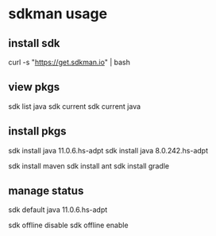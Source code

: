 # sdkman usage

## install sdk

curl -s "https://get.sdkman.io" | bash

## view pkgs

sdk list java
sdk current
sdk current java

## install pkgs

sdk install java 11.0.6.hs-adpt
sdk install java 8.0.242.hs-adpt

sdk install maven
sdk install ant
sdk install gradle

## manage status

sdk default java 11.0.6.hs-adpt

sdk offline disable
sdk offline enable
